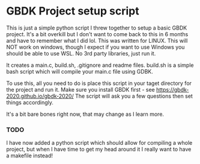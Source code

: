 # GBDK Project setup script

This is just a simple python script I threw together to setup a basic GBDK project. It's a bit
overkill but I don't want to come back to this in 6 months and have to remember what I did lol.
This was written for LINUX. This will NOT work on windows, though I expect if you want
to use Windows you should be able to use WSL. No 3rd party libraries, just run it.

It creates a main.c, build.sh, .gitignore and readme files.
build.sh is a simple bash script which will compile your main.c file using GDBK.

To use this, all you need to do is place this script in your taget directory for the
project and run it. Make sure you install GBDK first - see https://gbdk-2020.github.io/gbdk-2020/
The script will ask you a few questions then set things accordingly.

It's a bit bare bones right now, that may change as I learn more.

### **TODO**
I have now added a python script which should allow for compiling a whole project, but when I
have time to get my head around it I really want to have a makefile instead!
